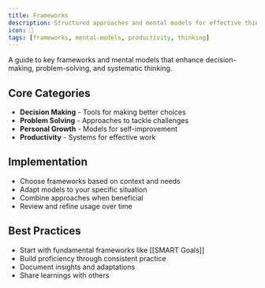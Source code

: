 ```yaml
---
title: Frameworks
description: Structured approaches and mental models for effective thinking and decision-making
icon: 🧩
tags: [frameworks, mental-models, productivity, thinking]
---
```


A guide to key frameworks and mental models that enhance decision-making, problem-solving, and systematic thinking.

## Core Categories
- **Decision Making** - Tools for making better choices
- **Problem Solving** - Approaches to tackle challenges
- **Personal Growth** - Models for self-improvement
- **Productivity** - Systems for effective work

## Implementation
- Choose frameworks based on context and needs
- Adapt models to your specific situation
- Combine approaches when beneficial
- Review and refine usage over time

## Best Practices
- Start with fundamental frameworks like [[SMART Goals]]
- Build proficiency through consistent practice
- Document insights and adaptations
- Share learnings with others
